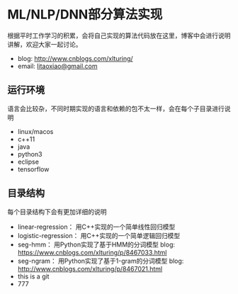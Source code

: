 # ML/NLP/DNN部分算法实现
根据平时工作学习的积累，会将自己实现的算法代码放在这里，博客中会进行说明讲解，欢迎大家一起讨论。
* blog: http://www.cnblogs.com/xlturing/
* email: litaoxiao@gmail.com

## 运行环境
语言会比较杂，不同时期实现的语言和依赖的包不太一样，会在每个子目录进行说明
* linux/macos
* c++11
* java
* python3
* eclipse
* tensorflow

## 目录结构
每个目录结构下会有更加详细的说明
* linear-regression： 用C++实现的一个简单线性回归模型
* logistic-regression： 用C++实现的一个简单逻辑回归模型
* seg-hmm： 用Python实现了基于HMM的分词模型 blog: https://www.cnblogs.com/xlturing/p/8467033.html
* seg-ngram： 用Python实现了基于1-gram的分词模型 blog: http://www.cnblogs.com/xlturing/p/8467021.html
* this is a git
* 777

